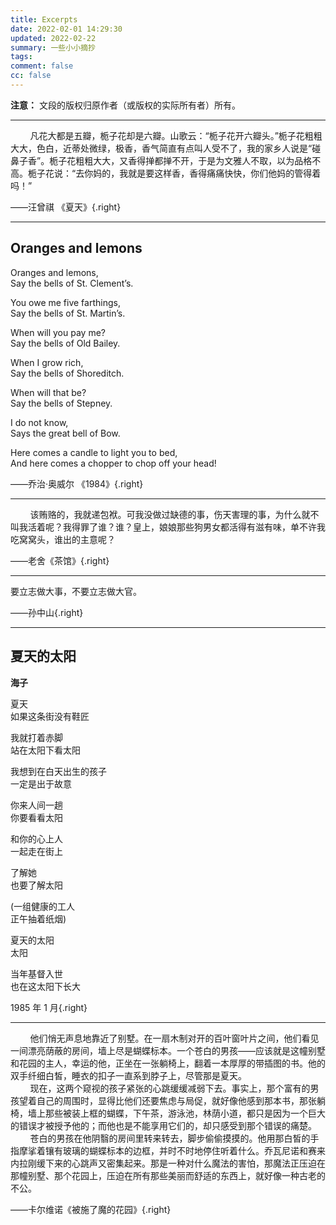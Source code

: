 ```yaml
---
title: Excerpts
date: 2022-02-01 14:29:30
updated: 2022-02-22
summary: 一些小小摘抄
tags:
comment: false
cc: false
---
```


**注意：** 文段的版权归原作者（或版权的实际所有者）所有。

---

<div class="serif">
&nbsp&nbsp&nbsp&nbsp&nbsp&nbsp&nbsp&nbsp凡花大都是五瓣，栀子花却是六瓣。山歌云：“栀子花开六瓣头。”栀子花粗粗大大，色白，近蒂处微绿，极香，香气简直有点叫人受不了，我的家乡人说是“碰鼻子香”。栀子花粗粗大大，又香得掸都掸不开，于是为文雅人不取，以为品格不高。栀子花说：“去你妈的，我就是要这样香，香得痛痛快快，你们他妈的管得着吗！”
</div>

——汪曾祺 《夏天》{.right}

---

<div class="center">

## Oranges and lemons

<div class="serif">

Oranges and lemons,<br>
Say the bells of St. Clement’s.

You owe me five farthings,<br>
Say the bells of St. Martin’s.

When will you pay me?<br>
Say the bells of Old Bailey.

When I grow rich,<br>
Say the bells of Shoreditch.

When will that be?<br>
Say the bells of Stepney.

I do not know,<br>
Says the great bell of Bow.

Here comes a candle to light you to bed,<br>
And here comes a chopper to chop off your head!

</div></div>

——乔治·奥威尔 《1984》{.right}

---

<div class="serif">
&nbsp&nbsp&nbsp&nbsp&nbsp&nbsp&nbsp&nbsp该贿赂的，我就递包袱。可我没做过缺德的事，伤天害理的事，为什么就不叫我活着呢？我得罪了谁？谁？皇上，娘娘那些狗男女都活得有滋有味，单不许我吃窝窝头，谁出的主意呢？
</div>

——老舍《茶馆》{.right}

---

<div class="serif">
要立志做大事，不要立志做大官。
</div>

——孙中山{.right}

---

<div class="center">

## 夏天的太阳

**海子**

<div class="serif">
夏天<br>
如果这条街没有鞋匠

我就打着赤脚<br>
站在太阳下看太阳

我想到在白天出生的孩子<br>
一定是出于故意

你来人间一趟<br>
你要看看太阳

和你的心上人<br>
一起走在街上

了解她<br>
也要了解太阳

(一组健康的工人<br>
正午抽着纸烟)

夏天的太阳<br>
太阳

当年基督入世<br>
也在这太阳下长大
</div>
</div>

$1985$ 年 $1$ 月{.right}

---

<div class="serif">
&nbsp&nbsp&nbsp&nbsp&nbsp&nbsp&nbsp&nbsp他们悄无声息地靠近了别墅。在一扇木制对开的百叶窗叶片之间，他们看见一间漂亮荫蔽的房间，墙上尽是蝴蝶标本。一个苍白的男孩——应该就是这幢别墅和花园的主人，幸运的他，正坐在一张躺椅上，翻着一本厚厚的带插图的书。他的双手纤细白皙，睡衣的扣子一直系到脖子上，尽管那是夏天。
</div>

<div class="serif">
&nbsp&nbsp&nbsp&nbsp&nbsp&nbsp&nbsp&nbsp现在，这两个窥视的孩子紧张的心跳缓缓减弱下去。事实上，那个富有的男孩望着自己的周围时，显得比他们还要焦虑与局促，就好像他感到那本书，那张躺椅，墙上那些被装上框的蝴蝶，下午茶，游泳池，林荫小道，都只是因为一个巨大的错误才被授予他的；而他也是不能享用它们的，却只感受到那个错误的痛楚。
</div>

<div class="serif">
&nbsp&nbsp&nbsp&nbsp&nbsp&nbsp&nbsp&nbsp苍白的男孩在他阴翳的房间里转来转去，脚步偷偷摸摸的。他用那白皙的手指摩挲着镶有玻璃的蝴蝶标本的边框，并时不时地停住听着什么。乔瓦尼诺和赛来内拉刚缓下来的心跳声又密集起来。那是一种对什么魔法的害怕，那魔法正压迫在那幢别墅、那个花园上，压迫在所有那些美丽而舒适的东西上，就好像一种古老的不公。
</div>

——卡尔维诺《被施了魔的花园》{.right}
